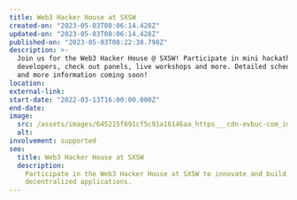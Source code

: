 ```yaml
---
title: Web3 Hacker House at SXSW
created-on: "2023-05-03T08:06:14.428Z"
updated-on: "2023-05-03T08:06:14.428Z"
published-on: "2023-05-03T08:22:38.798Z"
description: >-
  Join us for the Web3 Hacker House @ SXSW! Participate in mini hackathons, meet with
  developers, check out panels, live workshops and more. Detailed schedule, speakers
  and more information coming soon!
location:
external-link:
start-date: "2022-03-13T16:00:00.000Z"
end-date:
image:
  src: /assets/images/645215f691cf5c91a16146aa_https___cdn-evbuc-com_images_239998219_264947572824_1_original.jpeg
  alt:
involvement: supported
seo:
  title: Web3 Hacker House at SXSW
  description:
    Participate in the Web3 Hacker House at SXSW to innovate and build
    decentralized applications.
---
```

